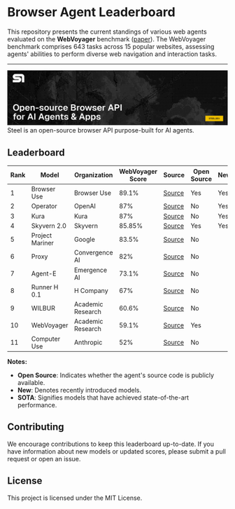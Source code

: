 # Browser Agent Leaderboard

This repository presents the current standings of various web agents evaluated on the **WebVoyager** benchmark ([paper](https://arxiv.org/abs/2401.13919)). The WebVoyager benchmark comprises 643 tasks across 15 popular websites, assessing agents' abilities to perform diverse web navigation and interaction tasks.

---
![Steel.dev - Open-source Browser API for AI Agents & Apps](/public/github_hero.png)
Steel is an open-source browser API purpose-built for AI agents.

## Leaderboard

| Rank | Model           | Organization   | WebVoyager Score | Source                                                                                            | Open Source | New | SOTA |
| ---- | --------------- | -------------- | ---------------- | ------------------------------------------------------------------------------------------------- | ----------- | --- | ---- |
| 1 | Browser Use    | Browser Use   | 89.1%           | [Source](https://browser-use.com/posts/sota-technical-report) | Yes         | Yes | Yes  |
| 2 | Operator       | OpenAI        | 87%             | [Source](https://openai.com/index/introducing-operator/) | No          | Yes |      |
| 3 | Kura           | Kura          | 87%             | [Source](https://www.trykura.com/benchmarks) | No          | Yes |      |
| 4 | Skyvern 2.0    | Skyvern       | 85.85%          | [Source](https://blog.skyvern.com/skyvern-2-0-state-of-the-art-web-navigation-with-85-8-on-webvoyager-eval/) | Yes         | Yes |      |
| 5 | Project Mariner | Google        | 83.5%           | [Source](https://deepmind.google/technologies/project-mariner/) | No          |     |      |
| 6 | Proxy          | Convergence AI | 82%             | [Source](https://convergence.ai/training-web-agents-with-web-world-models-dec-2024/) | No          |     |      |
| 7 | Agent-E        | Emergence AI  | 73.1%           | [Source](https://www.emergence.ai/blog/agent-e-sota) | No          |     |      |
| 8 | Runner H 0.1   | H Company     | 67%             | [Source](https://www.hcompany.ai/blog/a-research-update) | No          |     |      |
| 9 | WILBUR         | Academic Research | 60.6%           | [Source](https://arxiv.org/abs/2404.05902) | No          |     |      |
| 10 | WebVoyager     | Academic Research | 59.1%           | [Source](https://arxiv.org/abs/2401.13919) | Yes         |     |      |
| 11 | Computer Use   | Anthropic     | 52%             | [Source](https://www.hcompany.ai/blog/a-research-update) | No          |     |      |

**Notes:**

- **Open Source**: Indicates whether the agent's source code is publicly available.
- **New**: Denotes recently introduced models.
- **SOTA**: Signifies models that have achieved state-of-the-art performance.

## Contributing

We encourage contributions to keep this leaderboard up-to-date. If you have information about new models or updated scores, please submit a pull request or open an issue.

## License

This project is licensed under the MIT License.
